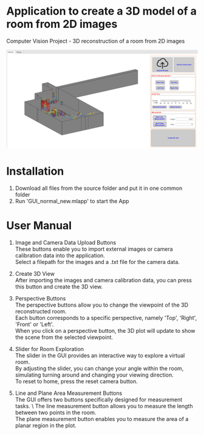 # Application to create a 3D model of a room from 2D images
Computer Vision Project - 3D reconstruction of a room from 2D images

![alt text](https://github.com/MarcelHa97/3D-Room-Reconstruction/blob/Projects/img/img_GUI.png)

# Installation
1. Download all files from the source folder and put it in one common folder
2. Run 'GUI_normal_new.mlapp' to start the App

# User Manual
1. Image and Camera Data Upload Buttons \
These buttons enable you to import external images or camera calibration data into the application.\
Select a filepath for the images and a .txt file for the camera data. 

2. Create 3D View \
After importing the images and camera calibration data, you can press this button and create the 3D view. 

3. Perspective Buttons \
The perspective buttons allow you to change the viewpoint of the 3D  reconstructed room. \
Each button corresponds to a specific perspective, namely 'Top', 'Right', 'Front' or 'Left'. \
When you click on a perspective button, the 3D plot will update to show the scene from the selected viewpoint. 

4. Slider for Room Exploration \
The slider in the GUI provides an interactive way to explore a virtual room. \
By adjusting the slider, you can change your angle within the room, simulating turning around and changing your viewing direction. \
To reset to home, press the reset camera button. 

5. Line and Plane Area Measurement Buttons \
The GUI offers two buttons specifically designed for measurement tasks. \ 
The line measurement button allows you to measure the length between two points in the room. \
The plane measurement button enables you to measure the area of a planar region in the plot. 
